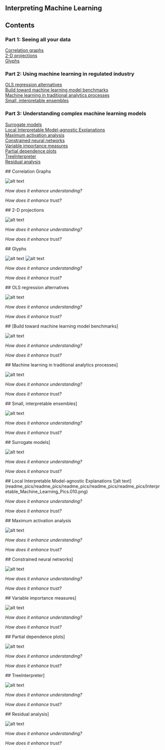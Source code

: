 ## Interpreting Machine Learning

## Contents

### Part 1: Seeing all your data
[Correlation graphs](#corr-graph)</br>
[2-D projections](#2d-proj)</br>
[Glyphs](#glyph)

### Part 2: Using machine learning in regulated industry
[OLS regression alternatives](#ols-alt)</br>
[Build toward machine learning model benchmarks](#ml-benchmark)</br>
[Machine learning in traditional analytics processes](#ml-process)</br>
[Small, interpretable ensembles](#small-ensembles)

### Part 3: Understanding complex machine learning models
[Surrogate models](#surr-mod)</br>
[Local Interpretable Model-agnostic Explanations](#lime)</br>
[Maximum activation analysis](#max-act)</br>
[Constrained neural networks](#constr-nn)</br>
[Variable importance measures](#var-imp)</br>
[Partial dependence plots](#par-dep)</br>
[TreeInterpreter](#treeint)</br>
[Residual analysis](#res-analysis)

<a name='corr-graph'/>
## Correlation Graphs

![alt text](readme_pics/Interpretable_Machine_Learning_Pics.001.png)

*How does it enhance understanding?*

*How does it enhance trust?*

<a name='2d-proj'/>
## 2-D projections

![alt text](readme_pics/Interpretable_Machine_Learning_Pics.002.png)

*How does it enhance understanding?*

*How does it enhance trust?*

<a name='glyph'/>
## Glyphs

![alt text](readme_pics/Interpretable_Machine_Learning_Pics.003.png)
![alt text](readme_pics/Interpretable_Machine_Learning_Pics.004.png)

*How does it enhance understanding?*

*How does it enhance trust?*

<a name='ols-alt'/>
## OLS regression alternatives

![alt text](readme_pics/readme_pics/Interpretable_Machine_Learning_Pics.005.png)

*How does it enhance understanding?*

*How does it enhance trust?*

<a name='ml-benchmark'/>
## [Build toward machine learning model benchmarks]

![alt text](readme_pics/readme_pics/readme_pics/Interpretable_Machine_Learning_Pics.006.png)

*How does it enhance understanding?*

*How does it enhance trust?*

<a name='ml-process'/>
## Machine learning in traditional analytics processes]

![alt text](readme_pics/readme_pics/readme_pics/readme_pics/Interpretable_Machine_Learning_Pics.007.png)

*How does it enhance understanding?*

*How does it enhance trust?*

<a name='small-ensembles'/>
## Small, interpretable ensembles]

![alt text](readme_pics/readme_pics/readme_pics/readme_pics/readme_pics/Interpretable_Machine_Learning_Pics.008.png)

*How does it enhance understanding?*

*How does it enhance trust?*

<a name='surr-mod'/>
## Surrogate models]

![alt text](readme_pics/readme_pics/readme_pics/readme_pics/readme_pics/Interpretable_Machine_Learning_Pics.009.png)

*How does it enhance understanding?*

*How does it enhance trust?*

<a name='lime'/>
## Local Interpretable Model-agnostic Explanations
![alt text](readme_pics/readme_pics/readme_pics/readme_pics/readme_pics/Interpretable_Machine_Learning_Pics.010.png)

*How does it enhance understanding?*

*How does it enhance trust?*

<a name='max-act'/>
## Maximum activation analysis

![alt text](readme_pics/readme_pics/readme_pics/readme_pics/readme_pics/Interpretable_Machine_Learning_Pics.011.png)

*How does it enhance understanding?*

*How does it enhance trust?*

<a name='constr-nn'/>
## Constrained neural networks]

![alt text](readme_pics/readme_pics/readme_pics/readme_pics/readme_pics/readme_pics/Interpretable_Machine_Learning_Pics.012.png)

*How does it enhance understanding?*

*How does it enhance trust?*

<a name='var-imp'/>
## Variable importance measures]

![alt text](readme_pics/readme_pics/readme_pics/readme_pics/readme_pics/readme_pics/Interpretable_Machine_Learning_Pics.013.png)

*How does it enhance understanding?*

*How does it enhance trust?*

<a name='par-dep'/>
## Partial dependence plots]

![alt text](readme_pics/readme_pics/readme_pics/readme_pics/readme_pics/readme_pics/Interpretable_Machine_Learning_Pics.014.png)

*How does it enhance understanding?*

*How does it enhance trust?*

<a name='treeint'/>
## TreeInterpreter]

![alt text](readme_pics/readme_pics/readme_pics/readme_pics/readme_pics/readme_pics/Interpretable_Machine_Learning_Pics.015.png)

*How does it enhance understanding?*

*How does it enhance trust?*

<a name='res-analysis'/>
## Residual analysis]

![alt text](readme_pics/readme_pics/readme_pics/readme_pics/readme_pics/readme_pics/Interpretable_Machine_Learning_Pics.016.png)

*How does it enhance understanding?*

*How does it enhance trust?*